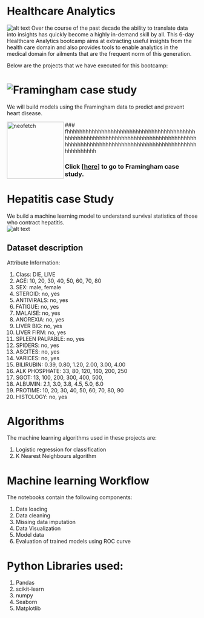 # Healthcare Analytics

![alt text](https://goo.gl/images/UGVaVd)
Over the course of the past decade the ability to translate data into insights has quickly become a highly in-demand skill by all. This 6-day Healthcare Analytics bootcamp aims at extracting useful insights from the health care domain and also provides tools to enable analytics in the medical domain for ailments that are the frequent norm of this generation.

Below are the projects that we have executed for this bootcamp:

# ![Framingham case study](https://github.com/Rajan316/healthcare-analytics/tree/master/Framingham)
We will build models using the Framingham data to predict and prevent heart disease. <br />

<img src="https://www.news-medical.net/image.axd?picture=2017%2F9%2Fshutterstock_463602482.jpg" alt="neofetch" align="left" height="150px">
### fhhhhhhhhhhhhhhhhhhhhhhhhhhhhhhhhhhhhhhhhhhhhhhhhhhhhhhhhhhhhhhhhhhhhhhhhhhhhhhhhhhhhhhhhhhhhhhhhhhhhhhhhhhhhhhhhhhhhhhhhhhhhhhhhhhhhhhh


### Click \[[here](https://github.com/Rajan316/healthcare-analytics/tree/master/Framingham)\] to go to Framingham case study.

# Hepatitis case Study
We build a machine learning model to understand survival statistics of those who contract hepatitis.<br />
![alt text](https://www.news-medical.net/image.axd?picture=2017%2F9%2Fshutterstock_463602482.jpg)

## Dataset description
Attribute Information:
1. Class: DIE, LIVE
2. AGE: 10, 20, 30, 40, 50, 60, 70, 80
3. SEX: male, female
4. STEROID: no, yes
5. ANTIVIRALS: no, yes
6. FATIGUE: no, yes
7. MALAISE: no, yes
8. ANOREXIA: no, yes
9. LIVER BIG: no, yes
10. LIVER FIRM: no, yes
11. SPLEEN PALPABLE: no, yes
12. SPIDERS: no, yes
13. ASCITES: no, yes
14. VARICES: no, yes
15. BILIRUBIN: 0.39, 0.80, 1.20, 2.00, 3.00, 4.00
16. ALK PHOSPHATE: 33, 80, 120, 160, 200, 250
17. SGOT: 13, 100, 200, 300, 400, 500,
18. ALBUMIN: 2.1, 3.0, 3.8, 4.5, 5.0, 6.0
19. PROTIME: 10, 20, 30, 40, 50, 60, 70, 80, 90
20. HISTOLOGY: no, yes 

# Algorithms 
The machine learning algorithms used in these projects are:
<br />
  1. Logistic regression for classification<br />
  2. K Nearest Neighbours algorithm<br />

# Machine learning Workflow
The notebooks contain the following components: <br />
  1. Data loading<br />
  2. Data cleaning<br />
  3. Missing data imputation<br />
  4. Data Visualization
  5. Model data
  6. Evaluation of trained models using ROC curve
  
# Python Libraries used:
1. Pandas
2. scikit-learn
3. numpy
4. Seaborn
5. Matplotlib


